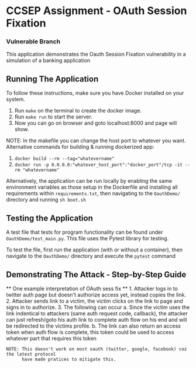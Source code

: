 # CCSEP Assignment - OAuth Session Fixation
### Vulnerable Branch

This application demonstrates the Oauth Session Fixation vulnerability in a simulation of a banking application

## Running The Application
To follow these instructions, make sure you have Docker installed on your system.

1. Run `make` on the terminal to create the docker image.
2. Run `make run` to start the server.
3. Now you can go on browser and goto localhost:8000 and page will show.

NOTE: In the makefile you can change the host port to whatever you want.
   Alternative commands for building & running dockerized app:
   1. `docker build --rm --tag="whatevername"`
   2. `docker run -p 0.0.0.0:"whatever_host_port":"docker_port"/tcp -it --rm "whatevername"`

Alternatively, the application can be run locally by enabling the same environment variables as those setup in the Dockerfile and installing all requirements within `requirements.txt`, then navigating to the `OauthDemo/` directory and running `sh boot.sh`

## Testing the Application
A test file that tests for program functionality can be found under `OauthDemo/test_main.py`. This file uses the Pytest library for testing.

To test the file, first run the application (with or without a container), then navigate to the `OauthDemo/` directory and execute the `pytest` command

## Demonstrating The Attack - Step-by-Step Guide
** One example interpretation of OAuth sess fix **
    1. Attacker logs in to twitter auth page but doesn't authorize access yet, instead copies the link.
    2. Attacker sends link to a victim, the victim clicks on the link to page and signs in to authorize.
    3. The following can occur
    	a. Since the victim uses the link indentical to attackers (same auth request code, callback),
	   the attacker can just refresh/goto his auth link to complete auth flow on his end
	   and will be redirected to the victims profile.
	b. The link can also return an access token when auth flow is complete,
	   this token could be used to access whatever part that requires this token
	   
    NOTE: This doesn't work on most oauth (twitter, google, facebook) coz the latest protocol
          have made pratices to mitigate this.
